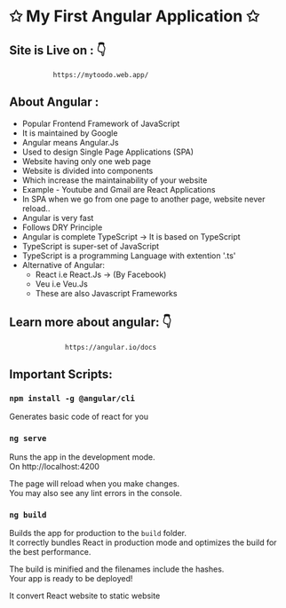  # ✩ My First Angular Application ✩

## Site is Live on : 👇
               https://mytoodo.web.app/
               
## About Angular :
  
  - Popular Frontend Framework of JavaScript
  - It is maintained by Google
  - Angular means Angular.Js
  - Used to design Single Page Applications (SPA)
  - Website having only one web page
  - Website is divided into components
  - Which increase the maintainability of your website
  - Example - Youtube and Gmail are React Applications
  - In SPA when we go from one page to another page, website never reload..
  - Angular is very fast 
  - Follows DRY Principle
  - Angular is complete TypeScript -> It is based on TypeScript
  - TypeScript is super-set of JavaScript
  - TypeScript is a programming Language with extention '.ts' 
  - Alternative of Angular:
       - React  i.e  React.Js -> (By Facebook)
       - Veu  i.e  Veu.Js
       - These are also Javascript Frameworks
  
   
## Learn more about angular:  👇
                  https://angular.io/docs
               
               
## Important Scripts:

### `npm install -g @angular/cli `

Generates basic code of react for you

### `ng serve`

Runs the app in the development mode.\
On http://localhost:4200

The page will reload when you make changes.\
You may also see any lint errors in the console.


### `ng build `

Builds the app for production to the `build` folder.\
It correctly bundles React in production mode and optimizes the build for the best performance.

The build is minified and the filenames include the hashes.\
Your app is ready to be deployed!

It convert React website to static website



